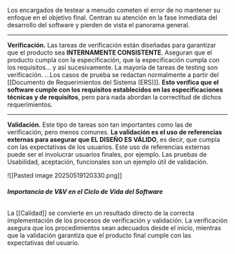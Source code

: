 Los encargados de testear a menudo cometen el error de no mantener su enfoque en el objetivo final. Centran su atención en la fase inmediata del desarrollo del software y pierden de vista el panorama general.
****
**Verificación.** Las tareas de verificación están diseñadas para garantizar que el producto sea **INTERNAMENTE CONSISTENTE**. Aseguran que el producto cumpla con la especificación, que la especificación cumpla con los requisitos... y así sucesivamente.
La mayoría de tareas de testing son verificación.
...Los casos de prueba se redactan normalmente a partir del [[Documento de Requerimientos del Sistema (ERS)]]. **Esto verifica que el software cumple con los requisitos establecidos en las especificaciones técnicas y de requisitos**, pero para nada abordan la correctitud de dichos requerimientos.
****
**Validación.** Este tipo de tareas son tan importantes como las de verificación, pero menos comunes.
**La validación es el uso de referencias externas para asegurar que EL DISEÑO ES VÁLIDO**, es decir, que cumpla con las expectativas de los usuarios. Este uso de referencias externas puede ser el involucrar usuarios finales, por ejemplo.
Las pruebas de Usabilidad, aceptación, funcionales son un ejemplo útil de validación.

![[Pasted image 20250519120330.png]]
###### **Importancia de V&V en el Ciclo de Vida del Software**
La [[Calidad]] se convierte en un resultado directo de la correcta implementación de los procesos de verificación y validación. 
La verificación asegura que los procedimientos sean adecuados desde el inicio, mientras que la validación garantiza que el producto final cumple con las expectativas del usuario.
